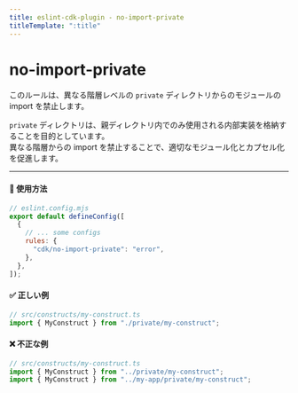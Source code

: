 ```yaml
---
title: eslint-cdk-plugin - no-import-private
titleTemplate: ":title"
---
```


<script setup>
import NotRecommendedItem from '../../components/NotRecommendedItem.vue'
</script>

# no-import-private

<NotRecommendedItem japanese />

このルールは、異なる階層レベルの `private` ディレクトリからのモジュールの import を禁止します。

`private` ディレクトリは、親ディレクトリ内でのみ使用される内部実装を格納することを目的としています。  
異なる階層からの import を禁止することで、適切なモジュール化とカプセル化を促進します。

---

#### 🔧 使用方法

```js
// eslint.config.mjs
export default defineConfig([
  {
    // ... some configs
    rules: {
      "cdk/no-import-private": "error",
    },
  },
]);
```

#### ✅ 正しい例

```ts
// src/constructs/my-construct.ts
import { MyConstruct } from "./private/my-construct";
```

#### ❌ 不正な例

```ts
// src/constructs/my-construct.ts
import { MyConstruct } from "../private/my-construct";
import { MyConstruct } from "../my-app/private/my-construct";
```
